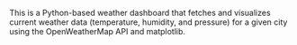 This is a Python-based weather dashboard that fetches and visualizes current weather data (temperature, humidity, and pressure) for a given city using the OpenWeatherMap API and matplotlib.
